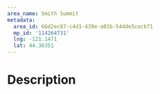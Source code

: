 ```yaml
---
area_name: Smith Summit
metadata:
  area_id: 66d2ec87-c4d1-439e-a01b-544de5cecb71
  mp_id: '114264731'
  lng: -121.1471
  lat: 44.36351
---
```

# Description

